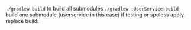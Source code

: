 `./gradlew build` to build all submodules
`./gradlew :UserService:build` build one submodule (userservice in this case)
if testing or spoless apply, replace build.